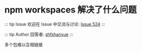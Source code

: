 # npm workspaces 解决了什么问题



::: tip Issue 
 欢迎在 Issue 中交流与讨论: [Issue 524](https://github.com/shfshanyue/Daily-Question/issues/524) 
:::

::: tip Author 
回答者: [shfshanyue](https://github.com/shfshanyue) 
:::

多个包难以互相链接